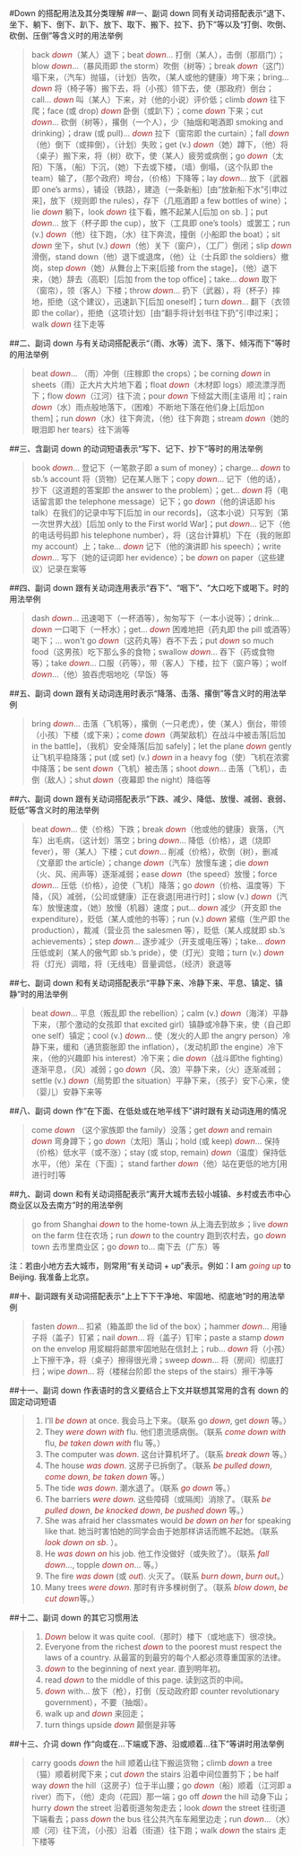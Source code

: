 #Down 的搭配用法及其分类理解
##一、副词 down 同有关动词搭配表示“退下、坐下、躺下、倒下、趴下、放下、取下、搬下、拉下、扔下”等以及“打倒、吹倒、砍倒、压倒”等含义时的用法举例
>back *down*（某人）退下；beat *down*… 打倒（某人），击倒（那扇门）；blow *down*…（暴风雨即 the storm）吹倒（树等）；break *down*（这门）塌下来，（汽车）抛锚，（计划）告吹，（某人或他的健康）垮下来；bring… *down* 将（椅子等）搬下去，将（小孩）领下去，使（那政府）倒台；call… *down* 叫（某人）下来，对（他的小说）评价低；climb *down* 往下爬；face (或 drop) *down* 卧倒（或趴下）；come *down* 下来；cut *down*… 砍倒（树等），撂倒（一个人），少（抽烟和喝酒即 smoking and  drinking）；draw (或 pull)… *down* 拉下（窗帘即 the curtain）；fall *down*（他）倒下（或摔倒），（计划）失败；get (v.) *down*（她）蹲下，（他）将（桌子）搬下来，将（树）砍下，使（某人）疲劳或病倒；go *down*（太阳）下落，（船）下沉，（她）下去或下楼，（墙）倒塌，（这个队即 the team）输了，（那个政府）垮台，（价格）下降等；lay *down*… 放下（武器即 one’s arms），铺设（铁路），建造（一条新船）[由“放新船下水”引申过来]，放下（规则即 the rules），存下（几瓶酒即 a few bottles of wine）；lie *down* 躺下，look *down* 往下看，瞧不起某人[后加 on sb. ]；put *down*… 放下（杯子即 the cup），放下（工具即 one’s tools）或罢工；run (v.) *down*（他）往下跑，（水）往下奔流，撞倒（小船即 the boat）；sit *down* 坐下，shut (v.) *down*（他）关下（窗户），（工厂）倒闭；slip *down* 滑倒，stand down（他）退下或退席，（他）让（士兵即 the soldiers）撤岗，step *down*（她）从舞台上下来[后接 from the stage]，（他）退下来，（她）辞去（高职）[后加 from the  top office]；take… *down* 取下（窗帘），领（客人）下楼；throw *down*… 扔下（武器），将（杯子）摔地，拒绝（这个建议），迅速趴下[后加 oneself]；turn *down*… 翻下（衣领即 the collar），拒绝（这项计划）[由“翻手将计划书往下扔”引申过来]；walk *down* 往下走等

##二、副词 down 与有关动词搭配表示“（雨、水等）流下、落下、倾泻而下”等时的用法举例
>beat *down*… （雨）冲倒（庄稼即 the crops）；be corning *down* in sheets（雨）正大片大片地下着；float *down*（木材即 logs）顺流漂浮而下；flow *down*（江河）往下流；pour *down* 下倾盆大雨[主语用 it]；rain *down*（水）雨点般地落下，（困难）不断地下落在他们身上[后加on them]；run *down*（水）往下奔流，（他）往下奔跑；stream *down*（她的眼泪即 her tears）往下淌等

##三、含副词 down 的动词短语表示“写下、记下、抄下”等时的用法举例
>book *down*… 登记下（一笔款子即 a sum of money）；charge… *down* to sb.’s account 将（货物）记在某人账下；copy *down*… 记下（他的话），抄下（这道题的答案即 the answer to the problem）；get… *down* 将（电话留言即 the telephone message）记下；go *down*（他的讲话即 his talk）在我们的记录中写下[后加 in our records]，（这本小说）只写到（第一次世界大战）[后加 only to the First world War]；put *down*… 记下（他的电话号码即 his telephone number），将（这台计算机）下在（我的账即 my account）上；take… *down* 记下（他的演讲即 his speech）；write *down*… 写下（她的证词即 her evidence）；be *down* on paper（这些建议）记录在案等

##四、副词 down 跟有关动词连用表示“吞下”、“咽下”、“大口吃下或喝下。时的用法举例
>dash *down*… 迅速喝下（一杯酒等），匆匆写下（一本小说等）；drink… *down* 一口喝下（一杯水）；get… *down* 困难地把（药丸即 the pill 或酒等）喝下；… won't go *down*（这药丸等）吞不下去；put *down* so much food（这男孩）吃下那么多的食物；swallow *down*… 吞下（药或食物等）；take *down*… 口服（药等），带（客人）下楼，拉下（窗户等）；wolf *down*…（他）狼吞虎咽地吃（早饭）等

##五、副词 down 跟有关动词连用时表示“降落、击落、撂倒”等含义时的用法举例
>bring *down*… 击落（飞机等），撂倒（一只老虎），使（某人）倒台，带领（小孩）下楼（或下来）；come *down*（两架敌机）在战斗中被击落[后加 in the battle]，（我机）安全降落[后加 safely]；let the plane *down* gently 让飞机平稳降落；put (或 set) (v.) *down* in a heavy fog（使）飞机在浓雾中降落；be sent *down*（飞机）被击落；shoot *down*… 击落（飞机），击倒（敌人）；shut *down*（夜幕即 the night）降临等

##六、副词 down 跟有关动词搭配表示“下跌、减少、降低、放慢、减弱、衰弱、贬低”等含义时的用法举例
>beat *down*… 使（价格）下跌；break *down*（他或他的健康）衰落，（汽车）出毛病，（这计划）落空；bring *down*… 降低（价格），退（烧即 fever），带（某人）下楼；cut *down*… 削减（价格），砍倒（树），删减（文章即 the article）；change *down*（汽车）放慢车速；die *down*（火、风、闹声等）逐渐减弱；ease *down*（the speed）放慢；force *down*… 压低（价格），迫使（飞机）降落；go *down*（价格、温度等）下降，（风）减弱，（公司或健康）正在衰退[用进行时]；slow (v.) *down*（汽车）放慢速度，（她）放慢（机器）速度；put… *down* 减少（开支即 the expenditure），贬低（某人或他的书等）；run (v.) *down* 紧缩（生产即 the production），裁减（营业员 the salesmen 等），贬低（某人成就即 sb.’s achievements）；step *down*… 逐步减少（开支或电压等）；take… *down* 压低或刹（某人的傲气即 sb.’s pride），使（灯光）变暗；turn (v.) *down* 将（灯光）调暗，将（无线电）音量调低，（经济）衰退等

##七、副词 down 和有关动词搭配表示“平静下来、冷静下来、平息、镇定、镇静”时的用法举例
>beat *down*… 平息（叛乱即 the rebellion）；calm (v.) *down*（海洋）平静下来，（那个激动的女孩即 that excited girl）镇静或冷静下来，使（自己即 one self）镇定；cool (v.) *down*… 使（发火的人即 the angry person）冷静下来，缓和（通货膨胀即 the inflation），（发动机即 the engine）冷下来，（他的兴趣即 his interest）冷下来；die *down*（战斗即the fighting）逐渐平息，（风）减弱；go *down*（风、浪）平静下来，（火）逐渐减弱；settle (v.) *down*（局势即 the situation）平静下来，（孩子）安下心来，使（婴儿）安静下来等

##八、副词 down 作“在下面、在低处或在地平线下”讲时跟有关动词连用的情况
>come *down* （这个家族即 the family）没落；get *down* and remain *down* 弯身蹲下；go *down*（太阳）落山；hold (或 keep) *down*… 保持（价格）低水平（或不涨）；stay (或 stop, remain) *down*（温度）保持低水平，（他）呆在（下面）； stand farther *down*（他）站在更低的地方[用进行时]等

##九、副词 down 和有关动词搭配表示“离开大城市去较小城镇、乡村或去市中心商业区以及去南方”时的用法举例
>go from Shanghai *down* to the home-town 从上海去到故乡；live *down* on the farm 住在农场；run *down* to the country 跑到农村去，go *down* town 去市里商业区；go *down* to… 南下去（广东）等

注：若由小地方去大城市，则常用“有关动词 + up”表示。例如：I am *going up* to Beijing. 我准备上北京。

##十、副词跟有关动词搭配表示“上上下下干净地、牢固地、彻底地”时的用法举例
>fasten *down*… 扣紧（箱盖即 the lid of the box）；hammer *down*… 用锤子将（盖子）钉紧；nail *down*… 将（盖子）钉牢；paste a stamp *down* on the envelop 用浆糊将邮票牢固地贴在信封上；rub… *down* 将（小孩）上下擦干净，将（桌子）擦得很光滑；sweep *down*… 将（房间）彻底打扫；wipe *down*… 将（楼梯台阶即 the steps of the stairs）擦干净等

##十一、副词 down 作表语时的含义要结合上下文并联想其常用的含有 down 的固定动词短语
>1. I’ll *be down* at once. 我会马上下来。（联系 go *down*, get *down* 等。）
>2. They *were* *down with* flu. 他们患流感病倒。（联系 *come down with* flu, *be taken down with* flu 等。）
>3. The computer was *down*. 这台计算机坏了。（联系 *break down* 等。）
>4. The house *was down*. 这房子已拆倒了。（联系 *be pulled down*, *come down*, *be taken down* 等。）
>5. The tide *was down*. 潮水退了。（联系 *go down* 等。）
>6. The barriers *were down*. 这些障碍（或隔阂）消除了。（联系 *be pulled down*, *be knocked down*, *be pushed down* 等。）
>7. She was afraid her classmates would *be down on her* for speaking like that. 她当时害怕她的同学会由于她那样讲话而瞧不起她。（联系 *look down on sb*. ）。
>8. He *was down on* his job. 他工作没做好（或失败了）。（联系 *fall down*…, topple *down on*… 等。）
>9. The fire *was down* (或 *out*). 火灭了。（联系 *burn down*, *burn out*。）
>10. Many trees *were down*. 那时有许多棵树倒了。（联系 *blow down*, *be cut down*等。）

##十二、副词 down 的其它习惯用法
>1. *Down* below it was quite cool.（那时）楼下（或地底下）很凉快。
>2. Everyone from the richest *down* to the poorest must respect the laws of a country. 从最富的到最穷的每个人都必须尊重国家的法律。
>3. *down* to the beginning of next year. 直到明年初。
>4. read *down* to the middle of this page. 读到这页的中间。
>5. *down* with… 放下（枪），打倒（反动政府即 counter revolutionary government），不要（抽烟）。
>6. walk up and *down* 来回走；
>7. turn things upside *down* 颠倒是非等

##十三、介词 down 作“向或在…下端或下游、沿或顺着…往下”等讲时用法举例
>carry goods *down* the hill 顺着山往下搬运货物；climb *down* a tree（猫）顺着树爬下来；cut *down* the stairs 沿着中间位置剪下；be half way *down* the hill（这房子）位于半山腰；go *down*（船）顺着（江河即 a river）而下，（他）走向（花园）那一端；go off *down* the hill 动身下山；hurry *down* the street 沿着街道匆匆走去；look *down* the street 往街道下端看去；pass *down* the bus 往公共汽车车厢里边走；run *down*…（水）顺（河）往下流，（小孩）沿着（街道）往下跑；walk *down* the stairs 走下楼等

<style>em {color: brown;}</style>
